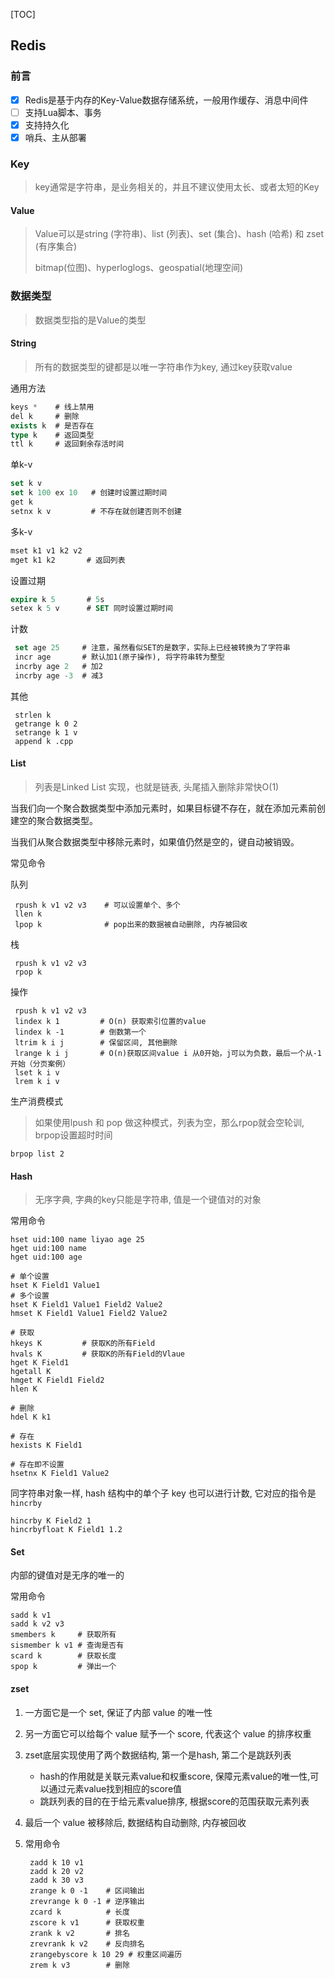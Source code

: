 [TOC]

## Redis

### 前言

- [x] Redis是基于内存的Key-Value数据存储系统，一般用作缓存、消息中间件
- [ ] 支持Lua脚本、事务
- [x] 支持持久化
- [x] 哨兵、主从部署

### Key

> key通常是字符串，是业务相关的，并且不建议使用太长、或者太短的Key

#### Value

> Value可以是string (字符串)、list (列表)、set (集合)、hash (哈希) 和 zset (有序集合)
>
> bitmap(位图)、hyperloglogs、geospatial(地理空间)

### 数据类型

> 数据类型指的是Value的类型

#### String

> 所有的数据类型的键都是以唯一字符串作为key, 通过key获取value

通用方法

~~~sql
keys *    # 线上禁用
del k	  # 删除
exists k  # 是否存在
type k    # 返回类型
ttl	k	  # 返回剩余存活时间
~~~

单k-v

```sql
set k v
set k 100 ex 10   # 创建时设置过期时间
get k
setnx k v 		  # 不存在就创建否则不创建
```

多k-v

```sql
mset k1 v1 k2 v2
mget k1 k2  	 # 返回列表
```

设置过期

```sql
expire k 5  	 # 5s
setex k 5 v		 # SET 同时设置过期时间
```

计数

```sql
 set age 25		# 注意，虽然看似SET的是数字，实际上已经被转换为了字符串
 incr age       # 默认加1(原子操作), 将字符串转为整型
 incrby age 2   # 加2
 incrby age -3  # 减3
```

其他

```
 strlen k
 getrange k 0 2
 setrange k 1 v
 append k .cpp
```

#### List

> 列表是Linked List 实现，也就是链表, 头尾插入删除非常快O(1)

当我们向一个聚合数据类型中添加元素时，如果目标键不存在，就在添加元素前创建空的聚合数据类型。

当我们从聚合数据类型中移除元素时，如果值仍然是空的，键自动被销毁。

常见命令

队列

```mysql
 rpush k v1 v2 v3	 # 可以设置单个、多个 
 llen k
 lpop k				 # pop出来的数据被自动删除, 内存被回收
```

栈

```mysql
 rpush k v1 v2 v3
 rpop k
```

操作

```mysql
 rpush k v1 v2 v3
 lindex k 1   		# O(n) 获取索引位置的value
 lindex k -1  		# 倒数第一个
 ltrim k i j  		# 保留区间, 其他删除
 lrange k i j 		# O(n)获取区间value i 从0开始，j可以为负数，最后一个从-1开始（分页案例）
 lset k i v
 lrem k i v
```

生产消费模式

> 如果使用lpush 和 pop 做这种模式，列表为空，那么rpop就会空轮训, brpop设置超时时间

~~~mysql
brpop list 2
~~~

#### Hash

> 无序字典, 字典的key只能是字符串, 值是一个键值对的对象

常用命令

```mysql
hset uid:100 name liyao age 25
hget uid:100 name
hget uid:100 age
 
# 单个设置
hset K Field1 Value1
# 多个设置
hset K Field1 Value1 Field2 Value2
hmset K Field1 Value1 Field2 Value2

# 获取
hkeys K 		# 获取K的所有Field
hvals K			# 获取K的所有Field的Vlaue
hget K Field1
hgetall K
hmget K Field1 Field2
hlen K

# 删除
hdel K k1

# 存在
hexists K Field1

# 存在即不设置
hsetnx K Field1 Value2
```

同字符串对象一样, hash 结构中的单个子 key 也可以进行计数, 它对应的指令是 `hincrby`

```
hincrby K Field2 1
hincrbyfloat K Field1 1.2
```

#### Set

内部的键值对是无序的唯一的

常用命令

```
sadd k v1
sadd k v2 v3
smembers k     # 获取所有
sismember k v1 # 查询是否有
scard k        # 获取长度
spop k         # 弹出一个
```

#### zset

1. 一方面它是一个 set, 保证了内部 value 的唯一性

2. 另一方面它可以给每个 value 赋予一个 score, 代表这个 value 的排序权重

3. zset底层实现使用了两个数据结构, 第一个是hash, 第二个是跳跃列表

    - hash的作用就是关联元素value和权重score, 保障元素value的唯一性,可以通过元素value找到相应的score值
    - 跳跃列表的目的在于给元素value排序, 根据score的范围获取元素列表

4. 最后一个 value 被移除后, 数据结构自动删除, 内存被回收

5. 常用命令

    ```
     zadd k 10 v1
     zadd k 20 v2
     zadd k 30 v3
     zrange k 0 -1    # 区间输出
     zrevrange k 0 -1 # 逆序输出
     zcard k          # 长度
     zscore k v1      # 获取权重
     zrank k v2       # 排名
     zrevrank k v2    # 反向排名
     zrangebyscore k 10 29 # 权重区间遍历
     zrem k v3        # 删除
    ```


